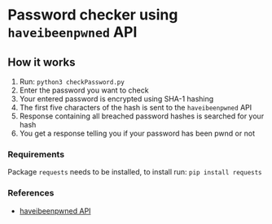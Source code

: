 # Password checker using `haveibeenpwned` API

## How it works
1. Run: `python3 checkPassword.py`
2. Enter the password you want to check
3. Your entered password is encrypted using SHA-1 hashing
4. The first five characters of the hash is sent to the `haveibeenpwned` API
5. Response containing all breached password hashes is searched for your hash
6. You get a response telling you if your password has been pwnd or not

### Requirements
Package `requests` needs to be installed, to install run:
`pip install requests`

### References
* [haveibeenpwned API](https://haveibeenpwned.com/API/v3)
